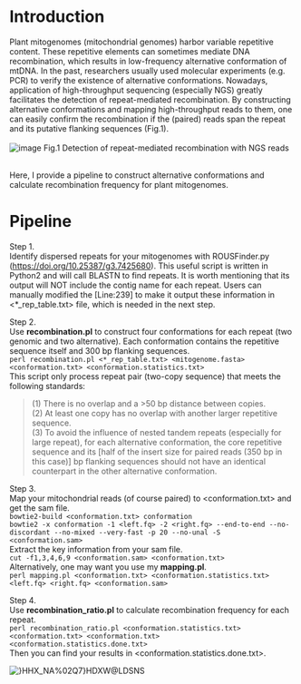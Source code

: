 # Introduction

Plant mitogenomes (mitochondrial genomes) harbor variable repetitive content. These repetitive elements can sometimes mediate DNA recombination, which results in low-frequency alternative conformation of mtDNA. In the past, researchers usually used molecular experiments (e.g. PCR) to verify the existence of alternative conformations. Nowadays, application of high-throughput sequencing (especially NGS) greatly facilitates the detection of repeat-mediated recombination. By constructing alternative conformations and mapping high-throughput reads to them, one can easily confirm the recombination if the (paired) reads span the repeat and its putative flanking sequences (Fig.1).<br /><br />
![image](https://user-images.githubusercontent.com/48025559/217806157-21f7c74b-9b02-4719-9551-4190288a18bf.png)
Fig.1 Detection of repeat-mediated recombination with NGS reads<br /><br />

Here, I provide a pipeline to construct alternative conformations and calculate recombination frequency for plant mitogenomes.

# Pipeline

Step 1. <br />
Identify dispersed repeats for your mitogenomes with ROUSFinder.py (https://doi.org/10.25387/g3.7425680). This useful script is written in Python2 and will call BLASTN to find repeats. It is worth mentioning that its output will NOT include the contig name for each repeat. Users can manually modified the [Line:239] to make it output these information in <*_rep_table.txt> file, which is needed in the next step.

Step 2. <br />
Use **recombination.pl** to construct four conformations for each repeat (two genomic and two alternative). Each conformation contains the repetitive sequence itself and 300 bp flanking sequences. <br />
`perl recombination.pl <*_rep_table.txt> <mitogenome.fasta> <conformation.txt> <conformation.statistics.txt>`<br />
This script only process repeat pair (two-copy sequence) that meets the following standards:
> (1) There is no overlap and a >50 bp distance between copies.<br />
> (2) At least one copy has no overlap with another larger repetitive sequence.<br />
> (3) To avoid the influence of nested tandem repeats (especially for large repeat), for each alternative conformation, the core repetitive sequence and its [half of the insert size for paired reads (350 bp in this case)] bp flanking sequences should not have an identical counterpart in the other alternative conformation.

Step 3. <br />
Map your mitochondrial reads (of course paired) to <conformation.txt> and get the sam file.<br />
`bowtie2-build <conformation.txt> conformation`<br />
`bowtie2 -x conformation -1 <left.fq> -2 <right.fq> --end-to-end --no-discordant --no-mixed --very-fast -p 20 --no-unal -S <conformation.sam>`<br />
Extract the key information from your sam file.<br />
`cut -f1,3,4,6,9 <conformation.sam> <conformation.txt>`<br />
Alternatively, one may want you use my **mapping.pl**.<br />
`perl mapping.pl <conformation.txt> <conformation.statistics.txt> <left.fq> <right.fq> <conformation.sam>`

Step 4. <br />
Use **recombination_ratio.pl** to calculate recombination frequency for each repeat.<br />
`perl recombination_ratio.pl <conformation.statistics.txt> <conformation.txt> <conformation.txt> <conformation.statistics.done.txt>`<br />
Then you can find your results in <conformation.statistics.done.txt>.

![}HHX_NA%02Q7}HDXW@LDSNS](https://user-images.githubusercontent.com/48025559/217771027-1ef4b9d9-7d24-4715-8001-d8662d136c5e.png)

